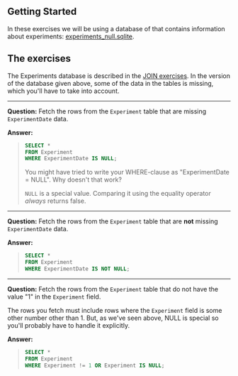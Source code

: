 ## Getting Started


In these exercises we will be using a database of that contains information
about experiments: [experiments_null.sqlite](experiments_null.sqlite).

## The exercises

The Experiments database is described in the [JOIN
exercises](join.markdown). In the version of the database given above,
some of the data in the tables is missing, which you'll have to take into
account.

---

**Question:** Fetch the rows from the `Experiment` table that are missing
`ExperimentDate` data.

**Answer:**
> ```sql
> SELECT *
> FROM Experiment
> WHERE ExperimentDate IS NULL;
> ```
>
> You might have tried to write your WHERE-clause as "ExperimentDate = NULL".  Why
> doesn't that work?
>
> `NULL` is a special value.  Comparing it using the equality operator _always_
> returns false.
	
---

**Question:** Fetch the rows from the `Experiment` table that are **not**
missing `ExperimentDate` data.

**Answer:**
> ```sql
> SELECT *
> FROM Experiment
> WHERE ExperimentDate IS NOT NULL;
> ```

---

**Question:** Fetch the rows from the `Experiment` table that do not have the
value "1" in the `Experiment` field.

The rows you fetch must include rows where the `Experiment` field is some other
number other than 1.  But, as we've seen above, NULL is special so you'll
probably have to handle it explicitly.

**Answer:**
>
> ```sql
> SELECT * 
> FROM Experiment 
> WHERE Experiment != 1 OR Experiment IS NULL;
> ```
